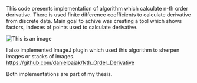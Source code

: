 This code presents implementation of algorithm which calculate n-th order derivative. There is used finite difference coefficients to calculate derivative from discrete data.
Main goal to achive was creating a tool which shows factors, indexes of points used to calculate derivative.

![This is an image](https://drive.google.com/uc?export=view&id=1DTmxPswMLlKVsU6f_4JbD4hORLConRVU)

I also implemented ImageJ plugin which used this algorithm to sherpen images or stacks of images. https://github.com/danielpajak/Nth_Order_Derivative

Both implementations are part of my thesis.
